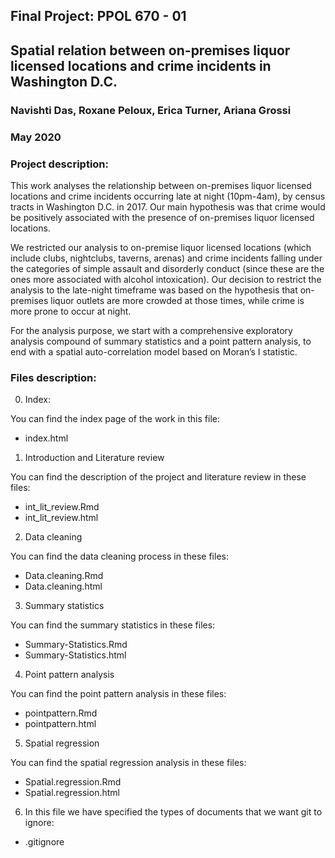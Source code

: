 ## Final Project: PPOL 670 - 01

## Spatial relation between on-premises liquor licensed locations and crime incidents in Washington D.C.

### Navishti Das, Roxane Peloux, Erica Turner, Ariana Grossi

### May 2020

### Project description:

This work analyses the relationship between on-premises liquor licensed locations and crime incidents occurring late at night (10pm-4am), by census tracts in Washington D.C. in 2017. Our main hypothesis was that crime would be positively associated with the presence of on-premises liquor licensed locations.

We restricted our analysis to on-premise liquor licensed locations (which include clubs, nightclubs, taverns, arenas) and crime incidents falling under the categories of simple assault and disorderly conduct (since these are the ones more associated with alcohol intoxication). Our decision to restrict the analysis to the late-night timeframe was based on the hypothesis that on-premises liquor outlets are more crowded at those times, while crime is more prone to occur at night. 

For the analysis purpose, we start with a comprehensive exploratory analysis compound of summary statistics and a point pattern analysis, to end with a spatial auto-correlation model based on Moran’s I statistic.

### Files description:

0. Index:

You can find the index page of the work in this file:

- index.html

1. Introduction and Literature review

You can find the description of the project and literature review in these files: 

- int_lit_review.Rmd 
- int_lit_review.html

2. Data cleaning 

You can find the data cleaning process in these files: 

- Data.cleaning.Rmd 
- Data.cleaning.html

3. Summary statistics

You can find the summary statistics in these files:

- Summary-Statistics.Rmd 
- Summary-Statistics.html

4. Point pattern analysis

You can find the point pattern analysis in these files:

- pointpattern.Rmd 
- pointpattern.html

5. Spatial regression

You can find the spatial regression analysis in these files: 

- Spatial.regression.Rmd 
- Spatial.regression.html


6. In this file we have specified the types of documents that we want git to ignore: 

- .gitignore

